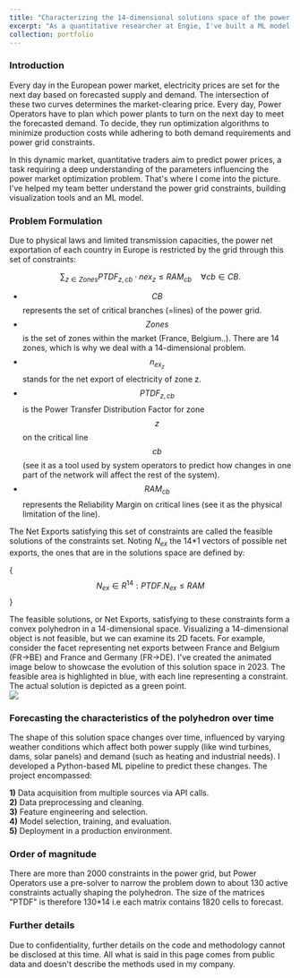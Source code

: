 ```yaml
---
title: "Characterizing the 14-dimensional solutions space of the power market optimization problem"
excerpt: "As a quantitative researcher at Engie, I've built a ML model forecasting the feasible sets of Power Net Exportations in Europe satisfying the European Power Grid constraints. <br/><img src='/images/01_04_2023_21.png'>"
collection: portfolio
---
```


### Introduction
Every day in the European power market, electricity prices are set for the next day based on forecasted supply and demand. The intersection of these two curves determines the market-clearing price.
Every day, Power Operators have to plan which power plants to turn on the next day to meet the forecasted demand. To decide, they run optimization algorithms to minimize production costs while adhering to both demand requirements and power grid constraints.

In this dynamic market, quantitative traders aim to predict power prices, a task requiring a deep understanding of the parameters influencing the power market optimization problem. That's where I come into the picture. I've helped my team better understand the power grid constraints, building visualization tools and an ML model.

### Problem Formulation
Due to physical laws and limited transmission capacities, the power net exportation of each country in Europe is restricted by the grid through this set of constraints:

$$ \sum_{z \in Zones} PTDF_{z,cb} \cdot nex_z \leq RAM_{cb} \quad \forall cb \in CB. $$

- $$CB$$ represents the set of critical branches (=lines) of the power grid.
- $$Zones$$ is the set of zones within the market (France, Belgium..). There are 14 zones, which is why we deal with a 14-dimensional problem.
- $$n_{ex_z}$$ stands for the net export of electricity of zone z.
- $$PTDF_{z,cb}$$ is the Power Transfer Distribution Factor for zone $$z$$ on the critical line $$cb$$ (see it as a tool used by system operators to predict how changes in one part of the network will affect the rest of the system).
- $$RAM_{cb}$$ represents the Reliability Margin on critical lines (see it as the physical limitation of the line).

The Net Exports satisfying this set of constraints are called the feasible solutions of the constraints set. Noting $N_{ex}$ the 14*1 vectors of possible net exports, the ones that are in the solutions space are defined by:

{ $$ N_{ex} \in R^{14} : PTDF.N_{ex} \leq RAM $$ }

The feasible solutions, or Net Exports, satisfying to these constraints form a convex polyhedron in a 14-dimensional space.  Visualizing a 14-dimensional object is not feasible, but we can examine its 2D facets. For example, consider the facet representing net exports between France and Belgium (FR->BE) and France and Germany (FR->DE). I've created the animated image below to showcase the evolution of this solution space in 2023. The feasible area is highlighted in blue, with each line representing a constraint. The actual solution is depicted as a green point.
<br/><img src='/images/solutions_space.gif'>

### Forecasting the characteristics of the polyhedron over time

The shape of this solution space changes over time, influenced by varying weather conditions which affect both power supply (like wind turbines, dams, solar panels) and demand (such as heating and industrial needs). I developed a Python-based ML pipeline to predict these changes. The project encompassed:

**1)** Data acquisition from multiple sources via API calls. <br>
**2)** Data preprocessing and cleaning. <br>
**3)** Feature engineering and selection. <br>
**4)** Model selection, training, and evaluation. <br>
**5)** Deployment in a production environment. <br>

### Order of magnitude

There are more than 2000 constraints in the power grid, but Power Operators use a pre-solver to narrow the problem down to about 130 active constraints actually shaping the polyhedron.
The size of the matrices "PTDF" is therefore 130*14 i.e each matrix contains 1820 cells to forecast.

### Further details
Due to confidentiality, further details on the code and methodology cannot be disclosed at this time. All what is said in this page comes from public data and doesn't describe the methods used in my company.